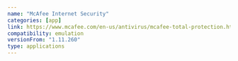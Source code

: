```yaml
---
name: "McAfee Internet Security"
categories: [app]
link: https://www.mcafee.com/en-us/antivirus/mcafee-total-protection.html
compatibility: emulation
versionFrom: "1.11.260"
type: applications
---
```


